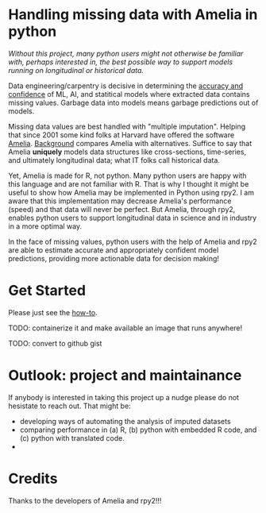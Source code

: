 # Handling missing data with Amelia in python

_Without this project, many python users might not otherwise be familiar with, perhaps interested in, the best possible way to support models running on longitudinal or historical data._

Data engineering/carpentry is decisive in determining the [accuracy and confidence](http://www.science.smith.edu/~nhorton/muchado.pdf) of ML, AI, and statitical models where extracted data contains missing values. Garbage data into models means garbage predictions out of models. 

Missing data values are best handled with "multiple imputation". Helping that since 2001 some kind folks at Harvard have offered the software [Amelia](https://github.com/IQSS/amelia). [Background](background.md) compares Amelia with alternatives. Suffice to say that Amelia __uniquely__ models data structures like cross-sections, time-series, and ultimately longitudinal data; what IT folks call historical data.

Yet, Amelia is made for R, not python. Many python users are happy with this language and are not familiar with R. That is why I thought it might be useful to show how Amelia may be implemented in Python using rpy2. I am aware that this implementation may decrease Amelia's performance (speed) and that data will never be perfect. But Amelia, through rpy2, enables python users to support longitudinal data in science and in industry in a more optimal way.

In the face of missing values, python users with the help of Amelia and rpy2 are able to estimate accurate and appropriately confident model predictions, providing more actionable data for decision making!

# Get Started

Please just see the [how-to](how-to.ipynb).

TODO: containerize it and make available an image that runs anywhere!

TODO: convert to github gist

# Outlook: project and maintainance

If anybody is interested in taking this project up a nudge please do not hesistate to reach out. That might be:

- developing ways of automating the analysis of imputed datasets
- comparing performance in (a) R, (b) python with embedded R code, and (c) python with translated code.
- 

# Credits

Thanks to the developers of Amelia and rpy2!!!